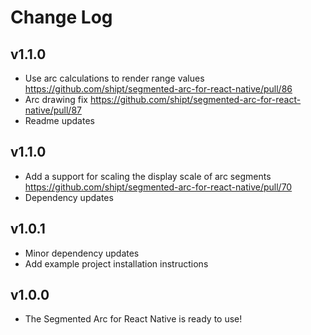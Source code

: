 # Change Log

## v1.1.0

- Use arc calculations to render range values https://github.com/shipt/segmented-arc-for-react-native/pull/86
- Arc drawing fix https://github.com/shipt/segmented-arc-for-react-native/pull/87
- Readme updates

## v1.1.0

- Add a support for scaling the display scale of arc segments https://github.com/shipt/segmented-arc-for-react-native/pull/70
- Dependency updates

## v1.0.1

- Minor dependency updates
- Add example project installation instructions

## v1.0.0

- The Segmented Arc for React Native is ready to use!
